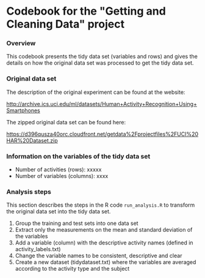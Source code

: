 # Codebook for the "Getting and Cleaning Data" project

### Overview
This codebook presents the tidy data set (variables and rows) and gives the details on how the original data set was processed to get the tidy data set.


### Original data set
The description of the original experiment can be found at the website: 

http://archive.ics.uci.edu/ml/datasets/Human+Activity+Recognition+Using+Smartphones

The zipped original data set can be found here: 

https://d396qusza40orc.cloudfront.net/getdata%2Fprojectfiles%2FUCI%20HAR%20Dataset.zip


### Information on the variables of the tidy data set

* Number of activities (rows): xxxxx
* Number of variables (columns): xxxx


### Analysis steps
This section describes the steps in the R code `run_analysis.R` to transform the original data set into the tidy data set.

1. Group the training and test sets into one data set
2. Extract only the measurements on the mean and standard deviation of the variables
3. Add a variable (column) with the descriptive activity names (defined in activity_labels.txt)
4. Change the variable names to be consistent, descriptive and clear
5. Create a new dataset (tidydataset.txt) where the variables are averaged according to the activity type and the subject
